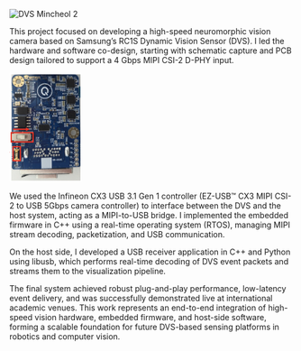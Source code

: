 <img src="/projects/P9/imgs/dvs_mincheol_2.jpg" style="width:46rem;" alt="DVS Mincheol 2" /><br>

This project focused on developing a high-speed neuromorphic vision camera based on Samsung’s RC1S Dynamic Vision Sensor (DVS). I led the hardware and software co-design, starting with schematic capture and PCB design tailored to support a 4 Gbps MIPI CSI-2 D-PHY input.<br>

<img src="/projects/P9/imgs/dvs_usb_camera.jpg" style="width:8rem;" alt="USB DVS Camera" /><br>

We used the Infineon CX3 USB 3.1 Gen 1 controller (EZ-USB™ CX3 MIPI CSI-2 to USB 5Gbps camera controller) to interface between the DVS and the host system, acting as a MIPI-to-USB bridge. I implemented the embedded firmware in C++ using a real-time operating system (RTOS), managing MIPI stream decoding, packetization, and USB communication.<br>

On the host side, I developed a USB receiver application in C++ and Python using libusb, which performs real-time decoding of DVS event packets and streams them to the visualization pipeline.<br>

The final system achieved robust plug-and-play performance, low-latency event delivery, and was successfully demonstrated live at international academic venues. This work represents an end-to-end integration of high-speed vision hardware, embedded firmware, and host-side software, forming a scalable foundation for future DVS-based sensing platforms in robotics and computer vision.<br>
